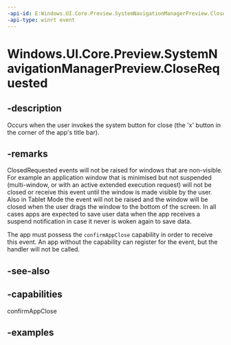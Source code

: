 ```yaml
---
-api-id: E:Windows.UI.Core.Preview.SystemNavigationManagerPreview.CloseRequested
-api-type: winrt event
---
```


<!-- Event syntax.
public event EventHandler CloseRequested<SystemNavigationCloseRequestedPreviewEventArgs>
-->

# Windows.UI.Core.Preview.SystemNavigationManagerPreview.CloseRequested

## -description

Occurs when the user invokes the system button for close (the 'x' button in the corner of the app's title bar).

## -remarks
ClosedRequested events will not be raised for windows that are non-visible. For example an application window that is minimised but not suspended (multi-window, or with an active extended execution request) will not be closed or receive this event until the window is made visible by the user. Also in Tablet Mode the event will not be raised and the window will be closed when the user drags the window to the bottom of the screen. In all cases apps are expected to save user data when the app receives a suspend notification in case it never is woken again to save data.

The app must possess the  `confirmAppClose` capability in order to receive this event. An app without the capability can register for the event, but the handler will not be called.

## -see-also

## -capabilities
confirmAppClose

## -examples

